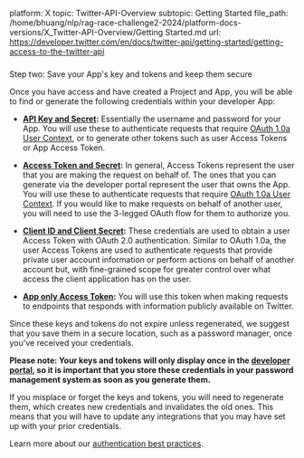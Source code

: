platform: X
topic: Twitter-API-Overview
subtopic: Getting Started
file_path: /home/bhuang/nlp/rag-race-challenge2-2024/platform-docs-versions/X_Twitter-API-Overview/Getting Started.md
url: https://developer.twitter.com/en/docs/twitter-api/getting-started/getting-access-to-the-twitter-api


###   
Step two: Save your App's key and tokens and keep them secure

Once you have access and have created a Project and App, you will be able to find or generate the following credentials within your developer App:

* **[API Key and Secret](https://developer.twitter.com/en/docs/authentication/oauth-1-0a/api-key-and-secret):** Essentially the username and password for your App. You will use these to authenticate requests that require [OAuth 1.0a User Context](https://developer.twitter.com/en/docs/authentication/oauth-1-0a), or to generate other tokens such as user Access Tokens or App Access Token.
    
* **[Access Token and Secret](https://developer.twitter.com/en/docs/authentication/oauth-1-0a/obtaining-user-access-tokens):** In general, Access Tokens represent the user that you are making the request on behalf of. The ones that you can generate via the developer portal represent the user that owns the App. You will use these to authenticate requests that require [OAuth 1.0a User Context](https://developer.twitter.com/en/docs/authentication/oauth-1-0a). If you would like to make requests on behalf of another user, you will need to use the 3-legged OAuth flow for them to authorize you. 
    
* **[Client ID and Client Secret](https://developer.twitter.com/content/en/docs/authentication/oauth-2-0/user-access-token):** These credentials are used to obtain a user Access Token with OAuth 2.0 authentication. Similar to OAuth 1.0a, the user Access Tokens are used to authenticate requests that provide private user account information or perform actions on behalf of another account but, with fine-grained scope for greater control over what access the client application has on the user. 
    
* **[App only Access Token](https://developer.twitter.com/en/docs/authentication/oauth-2-0/bearer-tokens):** You will use this token when making requests to endpoints that responds with information publicly available on Twitter.
    

Since these keys and tokens do not expire unless regenerated, we suggest that you save them in a secure location, such as a password manager, once you've received your credentials.

**Please note: Your keys and tokens will only display once in the [developer portal](https://developer.twitter.com/en/docs/developer-portal), so it is important that you store these credentials in your password management system as soon as you generate them.**

If you misplace or forget the keys and tokens, you will need to regenerate them, which creates new credentials and invalidates the old ones. This means that you will have to update any integrations that you may have set up with your prior credentials.

Learn more about our [authentication best practices](https://developer.twitter.com/en/docs/authentication/guides/authentication-best-practices).